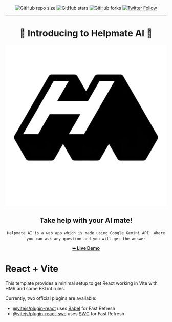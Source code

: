 <div align="center">

![GitHub repo size](https://img.shields.io/github/repo-size/codeaashu/Helpmate-AI)
  ![GitHub stars](https://img.shields.io/github/stars/codeaashu/Helpmate-AI?style=social)
  ![GitHub forks](https://img.shields.io/github/forks/codeaashu/Helpmate-AI?style=social)
[![Twitter Follow](https://img.shields.io/twitter/follow/warrior_aashuu?style=social)](https://twitter.com/intent/follow?screen_name=warrior_aashuu)

<hr>
  <h1 align="center">🤖 Introducing to Helpmate AI 🤖</h1>
  <img src="./public/Helpmate-AI.png" />
  <h2 align="center"> Take help with your AI mate! </h2>

  `Helpmate AI is a web app which is made using Google Gemini API. Where you can ask any question and you will get the answer`

  <a href="https://helpmate-ai.vercel.app/"><strong>➥ Live Demo</strong></a>


</div>




# React + Vite

This template provides a minimal setup to get React working in Vite with HMR and some ESLint rules.

Currently, two official plugins are available:

- [@vitejs/plugin-react](https://github.com/vitejs/vite-plugin-react/blob/main/packages/plugin-react/README.md) uses [Babel](https://babeljs.io/) for Fast Refresh
- [@vitejs/plugin-react-swc](https://github.com/vitejs/vite-plugin-react-swc) uses [SWC](https://swc.rs/) for Fast Refresh
